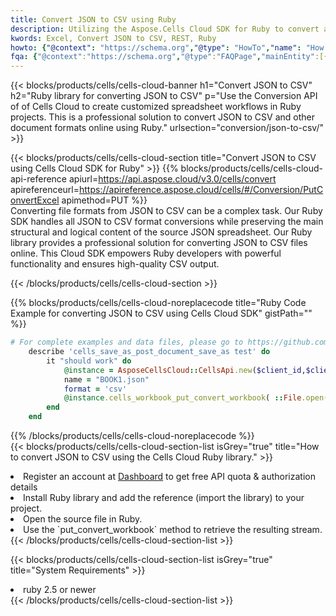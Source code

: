 ```yaml
---
title: Convert JSON to CSV using Ruby 
description: Utilizing the Aspose.Cells Cloud SDK for Ruby to convert a JSON format file to a CSV format file. 
kwords: Excel, Convert JSON to CSV, REST, Ruby
howto: {"@context": "https://schema.org","@type": "HowTo","name": "How to convert JSON to CSV using the Cells Cloud Ruby library.","description": "How to convert JSON to CSV using the Cells Cloud Ruby library.","image": {"@type": "ImageObject"},"url": "/ruby/conversion/json-to-csv/","step": [{ "@type": "HowToStep","name": "How to convert JSON to CSV using the Cells Cloud Ruby library. step 1", "image": {"@type": "ImageObject",},"url": "/ruby/conversion/json-to-csv/","text": "Register an account at <a href='https://dashboard.aspose.cloud/'>Dashboard</a> to get free API quota & authorization details",},{ "@type": "HowToStep","name": "How to convert JSON to CSV using the Cells Cloud Ruby library. step 1", "image": {"@type": "ImageObject",},"url": "/ruby/conversion/json-to-csv/","text": "Install Ruby library and add the reference (import the library) to your project.",},{ "@type": "HowToStep","name": "How to convert JSON to CSV using the Cells Cloud Ruby library. step 1", "image": {"@type": "ImageObject",},"url": "/ruby/conversion/json-to-csv/","text": "Open the source file in Ruby.",},{ "@type": "HowToStep","name": "How to convert JSON to CSV using the Cells Cloud Ruby library. step 1", "image": {"@type": "ImageObject",},"url": "/ruby/conversion/json-to-csv/","text": "Use the `put_convert_workbook` method to retrieve the resulting stream.",}, ],"supply": {"@type": "HowToSupply","name": "document"},"tool": [{"@type": "HowToTool","name": "RubyMine, Visual Studio Code, Aptana Studio, NetBeans"},{"@type": "HowToTool","name": "Aspose Cells"}],"totalTime": "PT6M"}
fqa: {"@context":"https://schema.org","@type":"FAQPage","mainEntity":[{"@type":"Question","name":"Why convert file formats in C# using REST API?","acceptedAnswer":{"@type":"Answer","text":"Documents are encoded in many ways, and some files may be incompatible with the software you use. To open and read such files, just convert them to appropriate file formats.<br/><ol><li>Install .NET SDK and add the reference (import the library) to your project.</li><li>Open the source file in C# using REST API.</li><li>Call the PutConvertWorkbookRequest() method, passing an output filename with required extension.</li><li>Get the result of conversion as a separate file.</li></ol>"}},{"@type":"Question","name":"What file formats can I convert with your C# library?","acceptedAnswer":{"@type":"Answer","text":"We support a variety of file formats for conversion using .NET library, including XLSX, Excel, xls , PDF, CSV, HTML, Markdown, XML, PNG, JPG, TIFF, Json, TXT and many more."}},{"@type":"Question","name":"What is the maximum allowed file size for conversion using this .NET library?","acceptedAnswer":{"@type":"Answer","text":"There are no file size limits for format conversions using .NET library."}}]}
---
```



{{< blocks/products/cells/cells-cloud-banner h1="Convert JSON to CSV" h2="Ruby library for converting JSON to CSV" p="Use the Conversion API of of Cells Cloud to create customized spreadsheet workflows in Ruby projects. This is a professional solution to convert JSON to CSV and other document formats online using Ruby." urlsection="conversion/json-to-csv/" >}}

{{< blocks/products/cells/cells-cloud-section  title="Convert JSON to CSV using Cells Cloud SDK for Ruby" >}}
{{% blocks/products/cells/cells-cloud-api-reference  apiurl=https://api.aspose.cloud/v3.0/cells/convert  apireferenceurl=https://apireference.aspose.cloud/cells/#/Conversion/PutConvertExcel  apimethod=PUT %}}
<br/>
Converting file formats from JSON to CSV can be a complex task. Our Ruby SDK handles all JSON to CSV format conversions while preserving the main structural and logical content of the source JSON spreadsheet. Our Ruby library provides a professional solution for converting JSON to CSV files online. This Cloud SDK empowers Ruby developers with powerful functionality and ensures high-quality CSV output.

{{< /blocks/products/cells/cells-cloud-section >}}

{{% blocks/products/cells/cells-cloud-noreplacecode title="Ruby Code Example for converting JSON to CSV using Cells Cloud SDK" gistPath="" %}}
 
```ruby
# For complete examples and data files, please go to https://github.com/aspose-cells-cloud/aspose-cells-cloud-ruby/
    describe 'cells_save_as_post_document_save_as test' do
        it "should work" do
            @instance = AsposeCellsCloud::CellsApi.new($client_id,$client_secret,"v3.0","https://api.aspose.cloud/")
            name = "BOOK1.json"
            format = 'csv'
            @instance.cells_workbook_put_convert_workbook( ::File.open(File.expand_path("data/"+name),"r")  {|io| io.read(io.size) },{:format=>format})     
        end
    end
```
 
{{% /blocks/products/cells/cells-cloud-noreplacecode  %}}
<br/>
{{< blocks/products/cells/cells-cloud-section-list isGrey="true"  title="How to convert JSON to CSV using the Cells Cloud Ruby library." >}}
<li>Register an account at <a href="https://dashboard.aspose.cloud/">Dashboard</a> to get free API quota & authorization details</li>
<li>Install Ruby library and add the reference (import the library) to your project.</li>
<li>Open the source file in Ruby.</li>
<li>Use the `put_convert_workbook` method to retrieve the resulting stream.</li>
{{< /blocks/products/cells/cells-cloud-section-list >}}

{{< blocks/products/cells/cells-cloud-section-list isGrey="true"  title="System Requirements" >}}
<li>ruby 2.5 or newer</li>
{{< /blocks/products/cells/cells-cloud-section-list >}}
